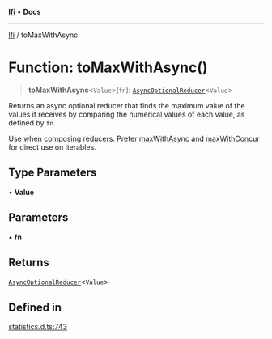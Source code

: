 [**lfi**](../readme.md) • **Docs**

***

[lfi](../globals.md) / toMaxWithAsync

# Function: toMaxWithAsync()

> **toMaxWithAsync**\<`Value`\>(`fn`): [`AsyncOptionalReducer`](../type-aliases/AsyncOptionalReducer.md)\<`Value`\>

Returns an async optional reducer that finds the maximum value of the values
it receives by comparing the numerical values of each value, as defined by
`fn`.

Use when composing reducers. Prefer [maxWithAsync](maxWithAsync.md) and
[maxWithConcur](maxWithConcur.md) for direct use on iterables.

## Type Parameters

• **Value**

## Parameters

• **fn**

## Returns

[`AsyncOptionalReducer`](../type-aliases/AsyncOptionalReducer.md)\<`Value`\>

## Defined in

[statistics.d.ts:743](https://github.com/TomerAberbach/lfi/blob/d7a0f90dd72245d6efd6bd97c58a78b3f3028f25/src/operations/statistics.d.ts#L743)
